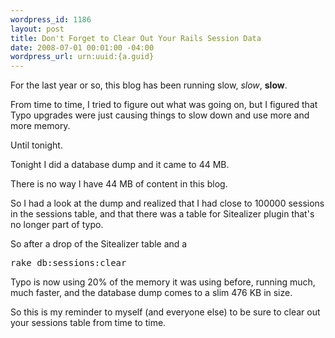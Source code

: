 ```yaml
--- 
wordpress_id: 1186
layout: post
title: Don't Forget to Clear Out Your Rails Session Data
date: 2008-07-01 00:01:00 -04:00
wordpress_url: urn:uuid:{a.guid}
---
```

<p>For the last year or so, this blog has been running slow, <em>slow</em>, <strong>slow</strong>.</p>

<p>From time to time, I tried to figure out what was going on, but I figured that Typo upgrades were just causing things to slow down and use more and more memory.</p>

<p>Until tonight.</p>

<p>Tonight I did a database dump and it came to 44 MB. </p>

<p>There is no way I have 44 MB of content in this blog.  </p>

<p>So I had a look at the dump and realized that I had close to 100000 sessions in the sessions table, and that there was a table for Sitealizer plugin that's no longer part of typo.</p>

<p>So after a drop of the Sitealizer table and a</p>

<pre>rake db:sessions:clear</pre>

<p>Typo is now using 20% of the memory it was using before, running much, much faster, and the database dump comes to a slim 476 KB in size.</p>

<p>So this is my reminder to myself (and everyone else) to be sure to clear out your sessions table from time to time.</p>
